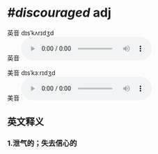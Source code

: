# ***\#discouraged*** adj
英音 dɪsˈkʌrɪdʒd  
英音
<audio src="./media/discouraged1_AAC.aac" controls="controls"></audio>

美音 dɪsˈkɜːrɪdʒd  
美音
<audio src="./media/discouraged2_AAC.aac" controls="controls"></audio>



  

英文释义
---
### 1.**泄气的；失去信心的**  


